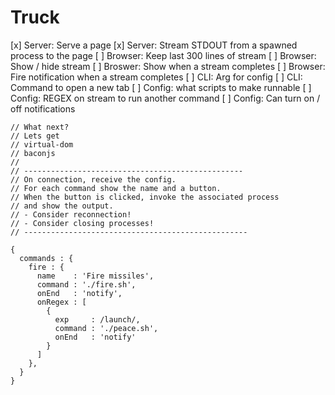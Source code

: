 # Truck

[x] Server: Serve a page
[x] Server: Stream STDOUT from a spawned process to the page
[ ] Browser: Keep last 300 lines of stream
[ ] Browser: Show / hide stream
[ ] Broswer: Show when a stream completes
[ ] Browser: Fire notification when a stream completes
[ ] CLI: Arg for config
[ ] CLI: Command to open a new tab
[ ] Config: what scripts to make runnable
[ ] Config: REGEX on stream to run another command
[ ] Config: Can turn on / off notifications

```
// What next?
// Lets get
// virtual-dom
// baconjs
//
// -------------------------------------------------
// On connection, receive the config.
// For each command show the name and a button.
// When the button is clicked, invoke the associated process
// and show the output.
// - Consider reconnection!
// - Consider closing processes!
// --------------------------------------------------
```

```
{
  commands : {
    fire : {
      name    : 'Fire missiles',
      command : './fire.sh',
      onEnd   : 'notify',
      onRegex : [
        {
          exp     : /launch/,
          command : './peace.sh',
          onEnd   : 'notify'
        }
      ]
    },
  }
}
```
